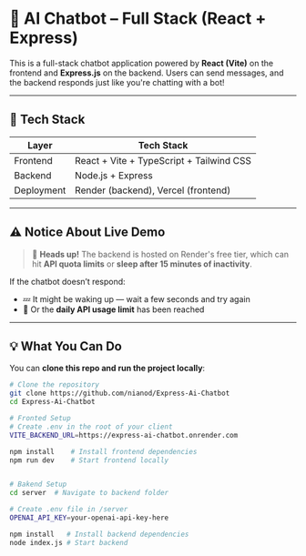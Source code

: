 # 🤖 AI Chatbot – Full Stack (React + Express)

This is a full-stack chatbot application powered by **React (Vite)** on the frontend and **Express.js** on the backend. Users can send messages, and the backend responds just like you're chatting with a bot!

---

## 🧩 Tech Stack

| Layer      | Tech Stack                                    |
|------------|-----------------------------------------------|
| Frontend   | React + Vite + TypeScript + Tailwind CSS      |
| Backend    | Node.js + Express                             |
| Deployment | Render (backend), Vercel (frontend)           |

---

## ⚠️ Notice About Live Demo

> 🚨 **Heads up!** The backend is hosted on Render's free tier, which can hit **API quota limits** or **sleep after 15 minutes of inactivity**.

If the chatbot doesn’t respond:

- 💤 It might be waking up — wait a few seconds and try again
- 🔁 Or the **daily API usage limit** has been reached

---

## 💡 What You Can Do

You can **clone this repo and run the project locally**:

```bash
# Clone the repository
git clone https://github.com/nianod/Express-Ai-Chatbot
cd Express-Ai-Chatbot

# Fronted Setup
# Create .env in the root of your client
VITE_BACKEND_URL=https://express-ai-chatbot.onrender.com

npm install    # Install frontend dependencies
npm run dev    # Start frontend locally


# Bakend Setup
cd server  # Navigate to backend folder

# Create .env file in /server
OPENAI_API_KEY=your-openai-api-key-here

npm install   # Install backend dependencies
node index.js # Start backend
